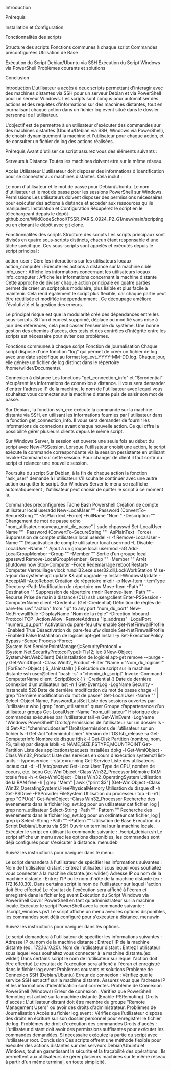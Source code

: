 Introduction

Prérequis

Installation et Configuration

Fonctionnalités des scripts

Structure des scripts
Fonctions communes à chaque script
Commandes préconfigurées
Utilisation de Base

Exécution du Script Debian/Ubuntu via SSH
Exécution du Script Windows via PowerShell
Problèmes courants et solutions

Conclusion

Introduction
L'utilisateur a accès à deux scripts permettant d'interagir avec des machines distantes via SSH pour un serveur Debian et via PowerShell pour un serveur Windows. Les scripts sont conçus pour automatiser des actions et des requêtes d'informations sur des machines distantes, tout en journalisant chaque action dans un fichier log.event situé dans le dossier personnel de l'utilisateur.

L'objectif est de permettre à un utilisateur d'exécuter des commandes sur des machines distantes (Ubuntu/Debian via SSH, Windows via PowerShell), de choisir dynamiquement la machine et l'utilisateur pour chaque action, et de consulter un fichier de log des actions réalisées.

Prérequis
Avant d'utiliser ce script assurez vous des éléments suivants :

Serveurs à Distance Toutes les machines doivent etre sur le même réseau.

Accès Utilisateur L'utilisateur doit disposer des informations d'identification pour se connecter aux machines distantes. Cela inclut :

Le nom d'utilisateur et le mot de passe pour Debian/Ubuntu.
Le nom d'utilisateur et le mot de passe pour les sessions PowerShell sur Windows.
Permissions Les utilisateurs doivent disposer des permissions nécessaires pour exécuter des actions à distance et accéder aux ressources qu'ils manipulent.
Installation et Configuration
Récupérez le script en le téléchargeant depuis le dépôt github.com/WildCodeSchool/TSSR_PARIS_0924_P2_G1/new/main/scripting ou en clonant le dépôt avec git clone.

Fonctionnalités des scripts
Structure des scripts
Les scripts principaux sont divisés en quatre sous-scripts distincts, chacun étant responsable d'une tâche spécifique. Ces sous-scripts sont appelés et exécutés depuis le script principal :

action_user : Gère les interactions sur les utilisateurs locaux
action_computer : Exécute les actions à distance sur la machine cible
info_user : Affiche les informations concernant les utilisateurs locaux
info_computer : Affiche les informations concernant la machine distante
Cette approche de diviser chaque action principale en quatre parties permet de créer un script plus modulaire, plus lisible et plus facile à maintenir. Cela rend également le script plus flexible, car chaque partie peut être réutilisée et modifiée indépendamment . Ce découpage améliore l'évolutivité et la gestion des erreurs.

Le principal risque est que la modularité crée des dépendances entre les sous-scripts. Si l'un d'eux est supprimé, déplacé ou modifié sans mise à jour des références, cela peut casser l'ensemble du système. Une bonne gestion des chemins d'accès, des tests et des contrôles d'intégrité entre les scripts est nécessaire pour éviter ces problèmes.

Fonctions communes à chaque script
Fonction de journalisation
Chaque script dispose d'une fonction "log" qui permet de créer un fichier de log avec une date spécifique au format log_evt_YYYY-MM-DD.log. Chaque jour, elle génère un fichier de log distinct dans le répertoire /home/wilder/Documents/.

Connexion à distance
Les fonctions "get_connection_info" et "$credential" récupèrent les informations de connexion à distance. Il vous sera demander d'entrer l'adresse IP de la machine, le nom de l'utilisateur avec lequel vous souhaitez vous connecter sur la machine distante puis de saisir son mot de passe.

Sur Debian , la fonction ssh_exe exécute la commande sur la machine distante via SSH, en utilisant les informations fournies par l'utilisateur dans la fonction get_connection_info. Il vous sera demander de fournir les informations de connexions avant chaque nouvelle action. Ce qui offre la possibilité gérer plusieurs clients depuis le même script.

Sur Windows Server, la session est ouverte une seule fois au début du script avec New-PSSession. Lorsque l'utilisateur choisit une action, le script exécute la commande correspondante via la session persistante en utilisant Invoke-Command sur cette session. Pour changer de client il faut sortir du script et relancer une nouvelle session.

Poursuite du script
Sur Debian, à la fin de chaque action la fonction "ask_user" demande à l'utilisateur s'il souhaite continuer avec une autre action ou quitter le script. Sur Windows Server le menu se réaffiche automatiquement , l'utilisateur peut choisir de quitter le script à ce moment la.

Commandes préconfigurées
Tâche	Bash	Powershell
Création de compte utilisateur local	useradd	New-LocalUser "" -Password (ConvertTo-SecureString "" -AsPlainText -Force) -FullName "Nom " -Description ""
Changement de mot de passe	echo "nom_utilisateur:nouveau_mot_de_passe" | sudo chpasswd	Set-LocalUser -Name "" -Password (ConvertTo-SecureString "" -AsPlainText -Force)
Suppression de compte utilisateur local	userdel -r -f	Remove-LocalUser -Name ""
Désactivation de compte utilisateur local	usermod -L	Disable-LocalUser -Name ""
Ajout à un groupe local	usermod -aG	Add-LocalGroupMember -Group "" -Member ""
Sortie d’un groupe local	gpasswd	Remove-LocalGroupMember -Group "" -Member ""
Arrêt	shutdown now	Stop-Computer -Force
Redémarrage	reboot	Restart-Computer
Verrouillage	vlock	rundll32.exe user32.dll,LockWorkStation
Mise-à-jour du système	apt update && apt upgrade -y	Install-WindowsUpdate -AcceptAll -AutoReboot
Création de répertoire	mkdir -p	New-Item -ItemType Directory -Path
Modification de répertoire	mv	Move-Item -Path "" -Destination ""
Suppression de répertoire	rmdir	Remove-Item -Path "" -Recurse
Prise de main à distance (CLI)	ssh user@client	Enter-PSSession -ComputerName client -Credential (Get-Credential)
Définition de règles de pare-feu	uwf "action" from "ip" to any port "num_du_port"	New-NetFirewallRule -DisplayName "Nom de la règle" -Direction Inbound -Protocol TCP -Action Allow -RemoteAddress "ip_address" -LocalPort "numéro_du_port"
Activation du pare-feu	ufw enable	Set-NetFirewallProfile -Enabled True
Désactivation du pare-feu	ufw disable	Set-NetFirewallProfile -Enabled False
Installation de logiciel	apt-get install -y	Set-ExecutionPolicy Bypass -Scope Process -Force; [System.Net.ServicePointManager]::SecurityProtocol = [System.Net.SecurityProtocolType]::Tls12; iex ((New-Object System.Net.WebClient)
Désinstallation de logiciel	apt-get remove --purge -y	Get-WmiObject -Class Win32_Product -Filter "Name = 'Nom_du_logiciel'" | ForEach-Object { $_.Uninstall() }
Exécution de script sur la machine distante	ssh user@client "bash -s" <"chemin_du_script"	Invoke-Command -ComputerName client -ScriptBlock { } -Credential ()
Date de dernière connexion d’un utilisateur	last -n 1	Get-EventLog -LogName Security -InstanceId 528
Date de dernière modification du mot de passe	chage -l | grep "Dernière modification du mot de passe"	Get-LocalUser -Name "" | Select-Object Name, PasswordLastSet
Liste des sessions ouvertes par l'utilisateur	who | grep "nom_utilisateur"	quser
Groupe d’appartenance d’un utilisateur	groups	Get-LocalUser -Name "nom_utilisateur"
Historique des commandes exécutées par l'utilisateur	tail -n	Get-WinEvent -LogName "Windows PowerShell"
Droits/permissions de l’utilisateur sur un dossier	ls -ld	Get-Acl "chemindudossier"
Droits/permissions de l’utilisateur sur un fichier	ls -l	Get-Acl "chemindufichier"
Version de l'OS	lsb_release -a	Get-ComputerInfo
Nombre de disque	fdisk -l	Get-Disk
Partition (nombre, nom, FS, taille) par disque	lsblk -o NAME,SIZE,FSTYPE,MOUNTPOINT	Get-Partition
Liste des applications/paquets installées	dpkg -l	Get-WmiObject -Class Win32_Product
Liste des services en cours d'execution	systemctl list-units --type=service --state=running	Get-Service
Liste des utilisateurs locaux	cut -d: -f1 /etc/passwd	Get-LocalUser
Type de CPU, nombre de coeurs, etc.	lscpu	Get-WmiObject -Class Win32_Processor
Mémoire RAM totale	free -h -t	Get-WmiObject -Class Win32_OperatingSystem
Utilisation de la RAM	free -h | grep "Mem" | awk {"print $3"]	(Get-WmiObject -Class Win32_OperatingSystem).FreePhysicalMemory
Utilisation du disque	df -h	Get-PSDrive -PSProvider FileSystem
Utilisation du processeur	top -b -n1 | grep "CPU(s)"	Get-WmiObject -Class Win32_Processor
Recherche des evenements dans le fichier log_evt.log pour un utilisateur	cat fichier_log | grep nom_utilisateur	Select-String -Path "" -Pattern ""
Recherche des evenements dans le fichier log_evt.log pour un ordinateur	cat fichier_log | grep ip	Select-String -Path "" -Pattern ""
Utilisation de Base
Exécution du Script Debian/Ubuntu via SSH
Ouvrir un terminal sur la machine locale.
Exécuter le script en utilisant la commande suivante :
./script_debian.sh
Le script affiche un menu avec les options disponibles, les commandes sont déjà configurés pour s'exécuter à distance.
menudeb

Suivez les instructions pour naviguer dans le menu.

Le script demandera à l'utilisateur de spécifier les informations suivantes :
Nom de l'utilisateur distant : Entrez l'utilisateur sous lequel vous souhaitez vous connecter à la machine distante.(ex: wilder)
Adresse IP ou nom de la machine distante : Entrez l'IP ou le nom d'hôte de la machine distante (ex : 172.16.10.30).
Dans certains script le nom de l'utilisateur sur lequel l'action doit être effectué
Le résultat de l'exécution sera affiché à l'écran et enregistré dans le fichier log.event
Exécution du Script Windows via PowerShell
Ouvrir PowerShell en tant qu'administrateur sur la machine locale.
Exécuter le script PowerShell avec la commande suivante :
.\script_windows.ps1
Le script affiche un menu avec les options disponibles, les commandes sont déjà configuré pour s'exécuter à distance.
menuwin

Suivez les instructions pour naviguer dans les options.

Le script demandera à l'utilisateur de spécifier les informations suivantes :
Adresse IP ou nom de la machine distante : Entrez l'IP de la machine distante (ex : 172.16.10.20).
Nom de l'utilisateur distant : Entrez l'utilisateur sous lequel vous souhaitez vous connecter à la machine distante.(ex: wilder)
Dans certains script le nom de l'utilisateur sur lequel l'action doit être effectué
Le résultat de l'exécution sera affiché à l'écran et enregistré dans le fichier log.event
Problèmes courants et solutions
Problème de Connexion SSH (Debian/Ubuntu)
Erreur de connexion : Vérifiez que le service SSH est actif sur la machine distante. Assurez vous que l'adresse IP et les informations d'identification sont correctes.
Problème de Connexion PowerShell (Windows)
Erreur de connexion : Vérifiez que PowerShell Remoting est activé sur la machine distante (Enable-PSRemoting).
Droits d'accès : L'utilisateur distant doit être membre du groupe "Remote Management Users" ou avoir des droits d'administrateur.
Problèmes de Journalisation
Accès au fichier log.event : Vérifiez que l'utilisateur dispose des droits en écriture sur son dossier personnel pour enregistrer le fichier de log.
Problèmes de droit d'exécution des commandes
Droits d'accès : L'utilisateur distant doit avoir des permissions suffisantes pour exécuter les commandes demandées. Si nécessaire exécutez la partie du script avec l'utilisateur root.
Conclusion
Ces scripts offrent une méthode flexible pour exécuter des actions distantes sur des serveurs Debian/Ubuntu et Windows, tout en garantissant la sécurité et la traçabilité des opérations . Ils permettent aux utilisateurs de gérer plusieurs machines sur le même réseau à partir d'un même terminal, en toute simplicité.
